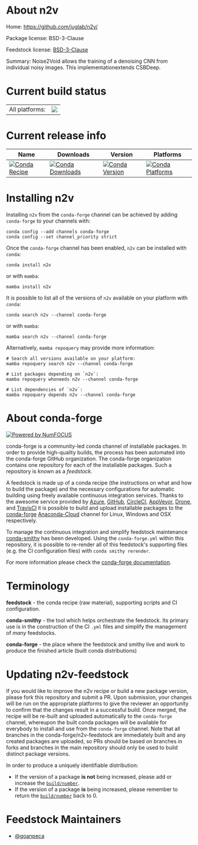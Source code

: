About n2v
=========

Home: https://github.com/juglab/n2v/

Package license: BSD-3-Clause

Feedstock license: [BSD-3-Clause](https://github.com/conda-forge/n2v-feedstock/blob/main/LICENSE.txt)

Summary: Noise2Void allows the training of a denoising CNN from individual noisy images. This implementationextends CSBDeep.

Current build status
====================


<table><tr><td>All platforms:</td>
    <td>
      <a href="https://dev.azure.com/conda-forge/feedstock-builds/_build/latest?definitionId=17882&branchName=main">
        <img src="https://dev.azure.com/conda-forge/feedstock-builds/_apis/build/status/n2v-feedstock?branchName=main">
      </a>
    </td>
  </tr>
</table>

Current release info
====================

| Name | Downloads | Version | Platforms |
| --- | --- | --- | --- |
| [![Conda Recipe](https://img.shields.io/badge/recipe-n2v-green.svg)](https://anaconda.org/conda-forge/n2v) | [![Conda Downloads](https://img.shields.io/conda/dn/conda-forge/n2v.svg)](https://anaconda.org/conda-forge/n2v) | [![Conda Version](https://img.shields.io/conda/vn/conda-forge/n2v.svg)](https://anaconda.org/conda-forge/n2v) | [![Conda Platforms](https://img.shields.io/conda/pn/conda-forge/n2v.svg)](https://anaconda.org/conda-forge/n2v) |

Installing n2v
==============

Installing `n2v` from the `conda-forge` channel can be achieved by adding `conda-forge` to your channels with:

```
conda config --add channels conda-forge
conda config --set channel_priority strict
```

Once the `conda-forge` channel has been enabled, `n2v` can be installed with `conda`:

```
conda install n2v
```

or with `mamba`:

```
mamba install n2v
```

It is possible to list all of the versions of `n2v` available on your platform with `conda`:

```
conda search n2v --channel conda-forge
```

or with `mamba`:

```
mamba search n2v --channel conda-forge
```

Alternatively, `mamba repoquery` may provide more information:

```
# Search all versions available on your platform:
mamba repoquery search n2v --channel conda-forge

# List packages depending on `n2v`:
mamba repoquery whoneeds n2v --channel conda-forge

# List dependencies of `n2v`:
mamba repoquery depends n2v --channel conda-forge
```


About conda-forge
=================

[![Powered by
NumFOCUS](https://img.shields.io/badge/powered%20by-NumFOCUS-orange.svg?style=flat&colorA=E1523D&colorB=007D8A)](https://numfocus.org)

conda-forge is a community-led conda channel of installable packages.
In order to provide high-quality builds, the process has been automated into the
conda-forge GitHub organization. The conda-forge organization contains one repository
for each of the installable packages. Such a repository is known as a *feedstock*.

A feedstock is made up of a conda recipe (the instructions on what and how to build
the package) and the necessary configurations for automatic building using freely
available continuous integration services. Thanks to the awesome service provided by
[Azure](https://azure.microsoft.com/en-us/services/devops/), [GitHub](https://github.com/),
[CircleCI](https://circleci.com/), [AppVeyor](https://www.appveyor.com/),
[Drone](https://cloud.drone.io/welcome), and [TravisCI](https://travis-ci.com/)
it is possible to build and upload installable packages to the
[conda-forge](https://anaconda.org/conda-forge) [Anaconda-Cloud](https://anaconda.org/)
channel for Linux, Windows and OSX respectively.

To manage the continuous integration and simplify feedstock maintenance
[conda-smithy](https://github.com/conda-forge/conda-smithy) has been developed.
Using the ``conda-forge.yml`` within this repository, it is possible to re-render all of
this feedstock's supporting files (e.g. the CI configuration files) with ``conda smithy rerender``.

For more information please check the [conda-forge documentation](https://conda-forge.org/docs/).

Terminology
===========

**feedstock** - the conda recipe (raw material), supporting scripts and CI configuration.

**conda-smithy** - the tool which helps orchestrate the feedstock.
                   Its primary use is in the construction of the CI ``.yml`` files
                   and simplify the management of *many* feedstocks.

**conda-forge** - the place where the feedstock and smithy live and work to
                  produce the finished article (built conda distributions)


Updating n2v-feedstock
======================

If you would like to improve the n2v recipe or build a new
package version, please fork this repository and submit a PR. Upon submission,
your changes will be run on the appropriate platforms to give the reviewer an
opportunity to confirm that the changes result in a successful build. Once
merged, the recipe will be re-built and uploaded automatically to the
`conda-forge` channel, whereupon the built conda packages will be available for
everybody to install and use from the `conda-forge` channel.
Note that all branches in the conda-forge/n2v-feedstock are
immediately built and any created packages are uploaded, so PRs should be based
on branches in forks and branches in the main repository should only be used to
build distinct package versions.

In order to produce a uniquely identifiable distribution:
 * If the version of a package **is not** being increased, please add or increase
   the [``build/number``](https://docs.conda.io/projects/conda-build/en/latest/resources/define-metadata.html#build-number-and-string).
 * If the version of a package **is** being increased, please remember to return
   the [``build/number``](https://docs.conda.io/projects/conda-build/en/latest/resources/define-metadata.html#build-number-and-string)
   back to 0.

Feedstock Maintainers
=====================

* [@goanpeca](https://github.com/goanpeca/)

